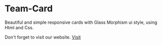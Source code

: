 # Team-Card
Beautiful and simple responsive cards with Glass Morphism ui style, using Html and Css.

Don't forget to visit our website. [Visit](https://sreeman-tech.github.io/)
